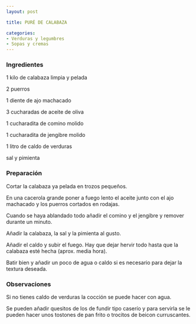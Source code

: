 ```yaml
---
layout: post

title: PURÉ DE CALABAZA

categories:
- Verduras y legumbres
- Sopas y cremas
---
```

<h3>Ingredientes</h3>

1 kilo de calabaza limpia y pelada

2 puerros

1 diente de ajo machacado

3 cucharadas de aceite de oliva

1 cucharadita de comino molido

1 cucharadita de jengibre molido

1 litro de caldo de verduras

sal y pimienta

<h3>Preparación</h3>

Cortar la calabaza ya pelada en trozos pequeños.

En una cacerola grande poner a fuego lento el aceite junto con el ajo machacado y los puerros cortados en rodajas.

Cuando se haya ablandado todo añadir el comino y el jengibre y remover durante un minuto.

Añadir la calabaza, la sal y la pimienta al gusto.

Añadir el caldo y subir el fuego. Hay que dejar hervir todo hasta que la calabaza esté hecha (aprox. media hora).

Batir bien y añadir un poco de agua o caldo si es necesario para dejar la textura deseada.

<h3>Observaciones</h3>

Si no tienes caldo de verduras la cocción se puede hacer con agua.

Se pueden añadir quesitos de los de fundir tipo caserío y para servirla se le pueden hacer unos tostones de pan frito o trocitos de beicon curruscantes.
